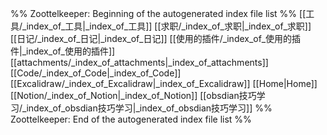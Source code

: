 %% Zoottelkeeper: Beginning of the autogenerated index file list  %%
 [[工具/_index_of_工具|_index_of_工具]]
 [[求职/_index_of_求职|_index_of_求职]]
 [[日记/_index_of_日记|_index_of_日记]]
 [[使用的插件/_index_of_使用的插件|_index_of_使用的插件]]
 [[attachments/_index_of_attachments|_index_of_attachments]]
 [[Code/_index_of_Code|_index_of_Code]]
 [[Excalidraw/_index_of_Excalidraw|_index_of_Excalidraw]]
 [[Home|Home]]
 [[Notion/_index_of_Notion|_index_of_Notion]]
 [[obsdian技巧学习/_index_of_obsdian技巧学习|_index_of_obsdian技巧学习]]
%% Zoottelkeeper: End of the autogenerated index file list  %%
